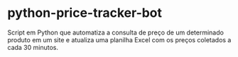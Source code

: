 # python-price-tracker-bot
 Script em Python que automatiza a consulta de preço de um determinado produto em um site e atualiza uma planilha Excel com os preços coletados a cada 30 minutos.
